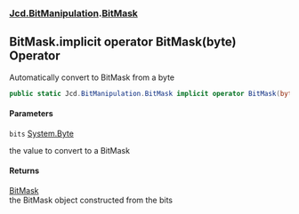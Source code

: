 ### [Jcd.BitManipulation](Jcd.BitManipulation.md 'Jcd.BitManipulation').[BitMask](Jcd.BitManipulation.BitMask.md 'Jcd.BitManipulation.BitMask')

## BitMask.implicit operator BitMask(byte) Operator

Automatically convert to BitMask from a byte

```csharp
public static Jcd.BitManipulation.BitMask implicit operator BitMask(byte bits);
```
#### Parameters

<a name='Jcd.BitManipulation.BitMask.op_ImplicitJcd.BitManipulation.BitMask(byte).bits'></a>

`bits` [System.Byte](https://docs.microsoft.com/en-us/dotnet/api/System.Byte 'System.Byte')

the value to convert to a BitMask

#### Returns
[BitMask](Jcd.BitManipulation.BitMask.md 'Jcd.BitManipulation.BitMask')  
the BitMask object constructed from the bits